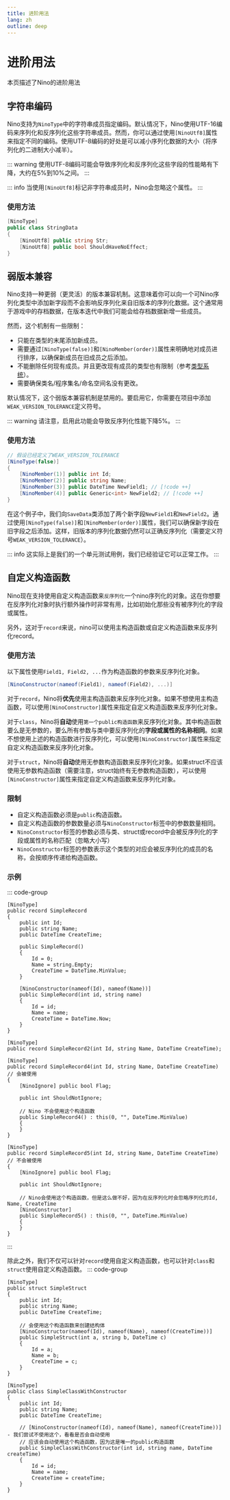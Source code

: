 ```yaml
---
title: 进阶用法
lang: zh
outline: deep
---
```

# 进阶用法
本页描述了Nino的进阶用法

## 字符串编码
Nino支持为`NinoType`中的字符串成员指定编码。默认情况下，Nino使用UTF-16编码来序列化和反序列化这些字符串成员。然而，你可以通过使用`[NinoUtf8]`属性来指定不同的编码。使用UTF-8编码的好处是可以减小序列化数据的大小（将序列化的二进制大小减半）。

::: warning
使用UTF-8编码可能会导致序列化和反序列化这些字段的性能略有下降，大约在5%到10%之间。
:::

::: info
当使用`[NinoUtf8]`标记非字符串成员时，Nino会忽略这个属性。
:::

### 使用方法
```csharp
[NinoType]
public class StringData
{
    [NinoUtf8] public string Str;
    [NinoUtf8] public bool ShouldHaveNoEffect;
}
```

## 弱版本兼容

Nino支持一种更弱（更灵活）的版本兼容机制。这意味着你可以向一个可Nino序列化类型中添加新字段而不会影响反序列化来自旧版本的序列化数据。这个通常用于游戏中的存档数据，在版本迭代中我们可能会给存档数据新增一些成员。

然而，这个机制有一些限制：
- 只能在类型的末尾添加新成员。
- 需要通过`[NinoType(false)]`和`[NinoMember(order)]`属性来明确地对成员进行排序，以确保新成员在旧成员之后添加。
- 不能删除任何现有成员。并且更改现有成员的类型也有限制（参考[类型系统](./types#版本兼容)）。
- 需要确保类名/程序集名/命名空间名没有更改。

默认情况下，这个弱版本兼容机制是禁用的。要启用它，你需要在项目中添加`WEAK_VERSION_TOLERANCE`定义符号。

::: warning
请注意，启用此功能会导致反序列化性能下降5%。
:::

### 使用方法
```csharp
// 假设已经定义了WEAK_VERSION_TOLERANCE
[NinoType(false)]
{
    [NinoMember(1)] public int Id;
    [NinoMember(2)] public string Name;
    [NinoMember(3)] public DateTime NewField1; // [!code ++]
    [NinoMember(4)] public Generic<int> NewField2; // [!code ++]
}
```

在这个例子中，我们向`SaveData`类添加了两个新字段`NewField1`和`NewField2`。通过使用`[NinoType(false)]`和`[NinoMember(order)]`属性，我们可以确保新字段在旧字段之后添加。这样，旧版本的序列化数据仍然可以正确反序列化（需要定义符号`WEAK_VERSION_TOLERANCE`）。

::: info
这实际上是我们的一个单元测试用例，我们已经验证它可以正常工作。
:::

## 自定义构造函数
Nino现在支持使用自定义构造函数来`反序列化`一个nino序列化的对象。这在你想要在反序列化对象时执行额外操作时非常有用，比如初始化那些没有被序列化的字段或属性。

另外，这对于`record`来说，nino可以使用主构造函数或自定义构造函数来反序列化record。

### 使用方法
以下属性使用`Field1, Field2, ...`作为构造函数的参数来反序列化对象。
```csharp
[NinoConstructor(nameof(Field1), nameof(Field2), ...)]
```

对于`record`，Nino将**优先**使用主构造函数来反序列化对象。如果不想使用主构造函数，可以使用`[NinoConstructor]`属性来指定自定义构造函数来反序列化对象。

对于`class`，Nino将**自动**使用`第一个public构造函数`来反序列化对象。其中构造函数要么是无参数的，要么所有参数与类中要反序列化的**字段或属性的名称相同**。如果不想使用上述的构造函数进行反序列化，可以使用`[NinoConstructor]`属性来指定自定义构造函数来反序列化对象。

对于`struct`，Nino将**自动**使用无参数构造函数来反序列化对象。如果struct不应该使用无参数构造函数（需要注意，struct始终有无参数构造函数），可以使用`[NinoConstructor]`属性来指定自定义构造函数来反序列化对象。

### 限制
- 自定义构造函数必须是`public`构造函数。
- 自定义构造函数的参数数量必须与`NinoConstructor`标签中的参数数量相同。
- `NinoConstructor`标签的参数必须与类、struct或record中会被反序列化的字段或属性的名称匹配（忽略大小写）
- `NinoConstructor`标签的参数表示这个类型的对应会被反序列化的成员的名称，会按顺序传递给构造函数。

### 示例
::: code-group
```csharp{15} [多个构造函数]
[NinoType]
public record SimpleRecord
{
    public int Id;
    public string Name;
    public DateTime CreateTime;

    public SimpleRecord()
    {
        Id = 0;
        Name = string.Empty;
        CreateTime = DateTime.MinValue;
    }

    [NinoConstructor(nameof(Id), nameof(Name))]
    public SimpleRecord(int id, string name)
    {
        Id = id;
        Name = name;
        CreateTime = DateTime.Now;
    }
}
```
```csharp{2,5,11} [主构造函数]
[NinoType]
public record SimpleRecord2(int Id, string Name, DateTime CreateTime);

[NinoType]
public record SimpleRecord4(int Id, string Name, DateTime CreateTime) // 会被使用
{
    [NinoIgnore] public bool Flag;

    public int ShouldNotIgnore;

    // Nino 不会使用这个构造函数
    public SimpleRecord4() : this(0, "", DateTime.MinValue)
    {
    }
}
```
```csharp{2,9} [忽略主构造函数]
[NinoType]
public record SimpleRecord5(int Id, string Name, DateTime CreateTime) // 不会被使用
{
    [NinoIgnore] public bool Flag;

    public int ShouldNotIgnore;

    // Nino会使用这个构造函数，但是这么做不好，因为在反序列化时会忽略序列化的Id, Name, CreateTime
    [NinoConstructor]
    public SimpleRecord5() : this(0, "", DateTime.MinValue)
    {
    }
}
```
:::

除此之外，我们不仅可以针对`record`使用自定义构造函数，也可以针对`class`和`struct`使用自定义构造函数。
::: code-group
```csharp{9} [强制结构体使用带参数的构造函数]
[NinoType]
public struct SimpleStruct
{
    public int Id;
    public string Name;
    public DateTime CreateTime;
    
    // 会使用这个构造函数来创建结构体
    [NinoConstructor(nameof(Id), nameof(Name), nameof(CreateTime))]
    public SimpleStruct(int a, string b, DateTime c)
    {
        Id = a;
        Name = b;
        CreateTime = c;
    }
}
```
```csharp{10} [自动使用类的第一个带参构造函数]
[NinoType]
public class SimpleClassWithConstructor
{
    public int Id;
    public string Name;
    public DateTime CreateTime;
    
    // [NinoConstructor(nameof(Id), nameof(Name), nameof(CreateTime))] - 我们尝试不使用这个，看看是否会自动使用
    // 应该会自动使用这个构造函数，因为这是唯一的public构造函数
    public SimpleClassWithConstructor(int id, string name, DateTime createTime)
    {
        Id = id;
        Name = name;
        CreateTime = createTime;
    }
}
```